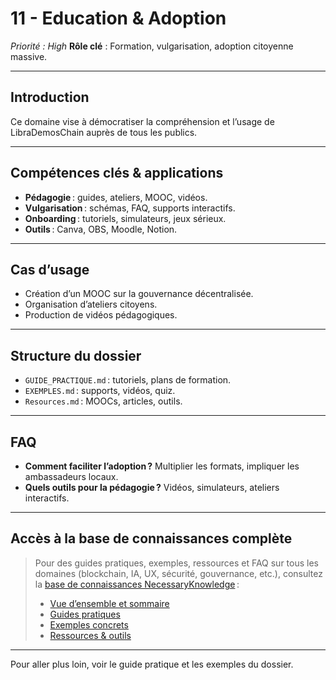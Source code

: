 # 11 - Education & Adoption
*Priorité : High*
**Rôle clé** : Formation, vulgarisation, adoption citoyenne massive.

---

## Introduction
Ce domaine vise à démocratiser la compréhension et l’usage de LibraDemosChain auprès de tous les publics.

---

## Compétences clés & applications
- **Pédagogie** : guides, ateliers, MOOC, vidéos.
- **Vulgarisation** : schémas, FAQ, supports interactifs.
- **Onboarding** : tutoriels, simulateurs, jeux sérieux.
- **Outils** : Canva, OBS, Moodle, Notion.

---

## Cas d’usage
- Création d’un MOOC sur la gouvernance décentralisée.
- Organisation d’ateliers citoyens.
- Production de vidéos pédagogiques.

---

## Structure du dossier
- `GUIDE_PRACTIQUE.md` : tutoriels, plans de formation.
- `EXEMPLES.md` : supports, vidéos, quiz.
- `Resources.md` : MOOCs, articles, outils.

---

## FAQ
- **Comment faciliter l’adoption ?**
  Multiplier les formats, impliquer les ambassadeurs locaux.
- **Quels outils pour la pédagogie ?**
  Vidéos, simulateurs, ateliers interactifs.

---

## Accès à la base de connaissances complète

> Pour des guides pratiques, exemples, ressources et FAQ sur tous les domaines (blockchain, IA, UX, sécurité, gouvernance, etc.), consultez la [base de connaissances NecessaryKnowledge](../README.md) :
>
> - [Vue d’ensemble et sommaire](../README.md)
> - [Guides pratiques](./GUIDE_PRACTIQUE.md)
> - [Exemples concrets](./EXEMPLES.md)
> - [Ressources & outils](./Resources.md)

---

Pour aller plus loin, voir le guide pratique et les exemples du dossier.

